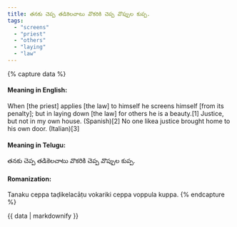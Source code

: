 ```yaml
---
title: తనకు చెప్ప తడికెలచాటు వొకరికి చెప్ప వొప్పుల కుప్ప.
tags:
  - "screens"
  - "priest"
  - "others"
  - "laying"
  - "law"
---
```


{% capture data %}
#### Meaning in English:
When [the priest] applies [the law] to himself he screens himself [from its penalty]; but in laying down [the law] for others he is a beauty.[1]
Justice, but not in my own house. (Spanish)[2]
No one likea justice brought home to his own door. (Italian)[3]

#### Meaning in Telugu:
తనకు చెప్ప తడికెలచాటు వొకరికి చెప్ప వొప్పుల కుప్ప.

#### Romanization:
Tanaku ceppa taḍikelacāṭu vokariki ceppa voppula kuppa.
{% endcapture %}

{{ data | markdownify }}

